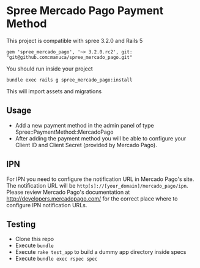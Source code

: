 Spree Mercado Pago Payment Method
=================================

This project is compatible with spree 3.2.0 and Rails 5

```
gem 'spree_mercado_pago', '~> 3.2.0.rc2', git: "git@github.com:manuca/spree_mercado_pago.git"
```

You should run inside your project

```
bundle exec rails g spree_mercado_pago:install
```

This will import assets and migrations

Usage
-----

- Add a new payment method in the admin panel of type Spree::PaymentMethod::MercadoPago
- After adding the payment method you will be able to configure your Client ID and Client Secret (provided by Mercado Pago).

IPN
---

For IPN you need to configure the notification URL in Mercado Pago's site. The notification URL will be `http[s]://[your_domain]/mercado_pago/ipn`. Please review Mercado Pago's documentation at http://developers.mercadopago.com/ for the correct place where to configure IPN notification URLs.


Testing
-------

- Clone this repo
- Execute `bundle`
- Execute `rake test_app` to build a dummy app directory inside specs
- Execute `bundle exec rspec spec`
